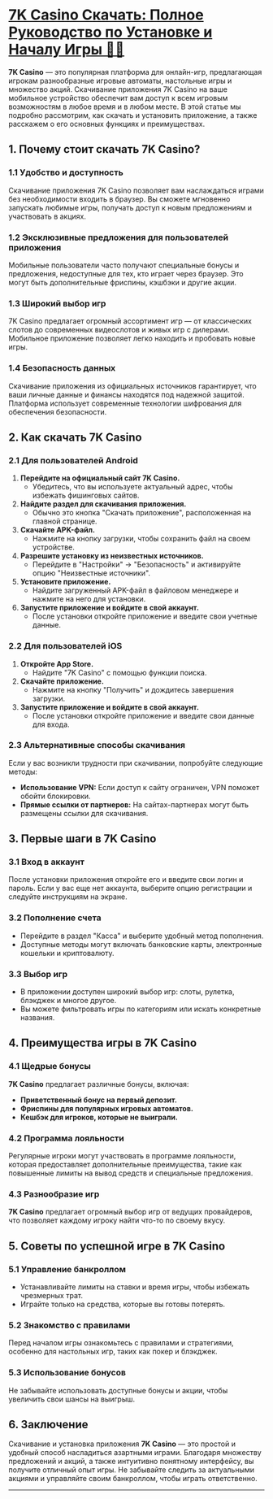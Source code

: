 # [7K Casino Скачать: Полное Руководство по Установке и Началу Игры 🎰📲](https://brandplay.link/dByFXP7h)

**7K Casino** — это популярная платформа для онлайн-игр, предлагающая игрокам разнообразные игровые автоматы, настольные игры и множество акций. Скачивание приложения 7K Casino на ваше мобильное устройство обеспечит вам доступ к всем игровым возможностям в любое время и в любом месте. В этой статье мы подробно рассмотрим, как скачать и установить приложение, а также расскажем о его основных функциях и преимуществах.

## 1. Почему стоит скачать 7K Casino?

### 1.1 Удобство и доступность

Скачивание приложения 7K Casino позволяет вам наслаждаться играми без необходимости входить в браузер. Вы сможете мгновенно запускать любимые игры, получать доступ к новым предложениям и участвовать в акциях.

### 1.2 Эксклюзивные предложения для пользователей приложения

Мобильные пользователи часто получают специальные бонусы и предложения, недоступные для тех, кто играет через браузер. Это могут быть дополнительные фриспины, кэшбэки и другие акции.

### 1.3 Широкий выбор игр

7K Casino предлагает огромный ассортимент игр — от классических слотов до современных видеослотов и живых игр с дилерами. Мобильное приложение позволяет легко находить и пробовать новые игры.

### 1.4 Безопасность данных

Скачивание приложения из официальных источников гарантирует, что ваши личные данные и финансы находятся под надежной защитой. Платформа использует современные технологии шифрования для обеспечения безопасности.

## 2. Как скачать 7K Casino

### 2.1 Для пользователей Android

1. **Перейдите на официальный сайт 7K Casino.**
   * Убедитесь, что вы используете актуальный адрес, чтобы избежать фишинговых сайтов.
2. **Найдите раздел для скачивания приложения.**
   * Обычно это кнопка "Скачать приложение", расположенная на главной странице.
3. **Скачайте APK-файл.**
   * Нажмите на кнопку загрузки, чтобы сохранить файл на своем устройстве.
4. **Разрешите установку из неизвестных источников.**
   * Перейдите в "Настройки" → "Безопасность" и активируйте опцию "Неизвестные источники".
5. **Установите приложение.**
   * Найдите загруженный APK-файл в файловом менеджере и нажмите на него для установки.
6. **Запустите приложение и войдите в свой аккаунт.**
   * После установки откройте приложение и введите свои учетные данные.

### 2.2 Для пользователей iOS

1. **Откройте App Store.**
   * Найдите "7K Casino" с помощью функции поиска.
2. **Скачайте приложение.**
   * Нажмите на кнопку "Получить" и дождитесь завершения загрузки.
3. **Запустите приложение и войдите в свой аккаунт.**
   * После установки откройте приложение и введите свои данные для входа.

### 2.3 Альтернативные способы скачивания

Если у вас возникли трудности при скачивании, попробуйте следующие методы:

* **Использование VPN:** Если доступ к сайту ограничен, VPN поможет обойти блокировки.
* **Прямые ссылки от партнеров:** На сайтах-партнерах могут быть размещены ссылки для скачивания.

## 3. Первые шаги в 7K Casino

### 3.1 Вход в аккаунт

После установки приложения откройте его и введите свои логин и пароль. Если у вас еще нет аккаунта, выберите опцию регистрации и следуйте инструкциям на экране.

### 3.2 Пополнение счета

* Перейдите в раздел "Касса" и выберите удобный метод пополнения.
* Доступные методы могут включать банковские карты, электронные кошельки и криптовалюту.

### 3.3 Выбор игр

* В приложении доступен широкий выбор игр: слоты, рулетка, блэкджек и многое другое.
* Вы можете фильтровать игры по категориям или искать конкретные названия.

## 4. Преимущества игры в 7K Casino

### 4.1 Щедрые бонусы

**7K Casino** предлагает различные бонусы, включая:

* **Приветственный бонус на первый депозит.**
* **Фриспины для популярных игровых автоматов.**
* **Кешбэк для игроков, которые не выиграли.**

### 4.2 Программа лояльности

Регулярные игроки могут участвовать в программе лояльности, которая предоставляет дополнительные преимущества, такие как повышенные лимиты на вывод средств и специальные предложения.

### 4.3 Разнообразие игр

**7K Casino** предлагает огромный выбор игр от ведущих провайдеров, что позволяет каждому игроку найти что-то по своему вкусу.

## 5. Советы по успешной игре в 7K Casino

### 5.1 Управление банкроллом

* Устанавливайте лимиты на ставки и время игры, чтобы избежать чрезмерных трат.
* Играйте только на средства, которые вы готовы потерять.

### 5.2 Знакомство с правилами

Перед началом игры ознакомьтесь с правилами и стратегиями, особенно для настольных игр, таких как покер и блэкджек.

### 5.3 Использование бонусов

Не забывайте использовать доступные бонусы и акции, чтобы увеличить свои шансы на выигрыш.

## 6. Заключение

Скачивание и установка приложения **7K Casino** — это простой и удобный способ насладиться азартными играми. Благодаря множеству предложений и акций, а также интуитивно понятному интерфейсу, вы получите отличный опыт игры. Не забывайте следить за актуальными акциями и управляйте своим банкроллом, чтобы играть ответственно.

***

###

